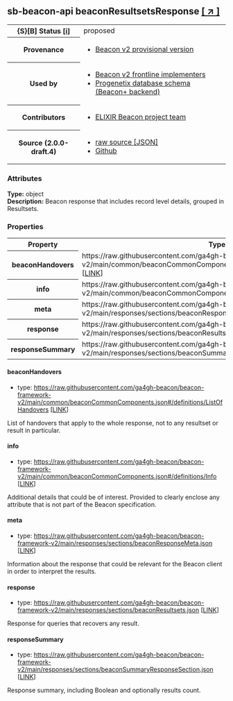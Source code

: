 
<div id="schema-header-title">
  <h2><span id="schema-header-title-project">sb-beacon-api</span> beaconResultsetsResponse <a href="https://github.com/ga4gh-schemablocks/sb-beacon-api" target="_BLANK">[ &nearr; ]</a></h2>
</div>

<table id="schema-header-table">
<tr>
<th>{S}[B] Status <a href="https://schemablocks.org/about/sb-status-levels.html">[i]</a></th>
<td><div id="schema-header-status">proposed</div></td>
</tr>
<tr><th>Provenance</th><td><ul>
<li><a href="https://github.com/ga4gh-beacon/">Beacon v2 provisional version</a></li>
</ul></td></tr>
<tr><th>Used by</th><td><ul>
<li><a href="https://ga4gh-approval-service-registry.ega-archive.org">Beacon v2 frontline implementers</a></li>
<li><a href="https://docs.progenetix.org/beaconplus/">Progenetix database schema (Beacon+ backend)</a></li>
</ul></td></tr>


<!--more-->
<tr><th>Contributors</th><td><ul>
<li><a href="https://beacon-project.io/categories/people.html">ELIXIR Beacon project team</a></li>
</ul></td></tr>
<tr><th>Source (2.0.0-draft.4)</th><td><ul>
<li><a href="current/beaconResultsetsResponse.json" target="_BLANK">raw source [JSON]</a></li>
<li><a href="https://github.com/ga4gh-schemablocks/sb-beacon-api/blob/master/schemas/framework/responses/beaconResultsetsResponse.yaml" target="_BLANK">Github</a></li>
</ul></td></tr>
</table>

<div id="schema-attributes-title"><h3>Attributes</h3></div>

  
__Type:__ object  
__Description:__ Beacon response that includes record level details, grouped in Resultsets.
### Properties

<table id="schema-properties-table">
<tr><th>Property</th><th>Type</th></tr>
<tr><th>beaconHandovers</th><td>https://raw.githubusercontent.com/ga4gh-beacon/beacon-framework-v2/main/common/beaconCommonComponents.json#/definitions/ListOfHandovers [<a href="https://raw.githubusercontent.com/ga4gh-beacon/beacon-framework-v2/main/common/beaconCommonComponents.json">LINK</a>]</td></tr>
<tr><th>info</th><td>https://raw.githubusercontent.com/ga4gh-beacon/beacon-framework-v2/main/common/beaconCommonComponents.json#/definitions/Info [<a href="https://raw.githubusercontent.com/ga4gh-beacon/beacon-framework-v2/main/common/beaconCommonComponents.json">LINK</a>]</td></tr>
<tr><th>meta</th><td>https://raw.githubusercontent.com/ga4gh-beacon/beacon-framework-v2/main/responses/sections/beaconResponseMeta.json [<a href="https://raw.githubusercontent.com/ga4gh-beacon/beacon-framework-v2/main/responses/sections/beaconResponseMeta.json">LINK</a>]</td></tr>
<tr><th>response</th><td>https://raw.githubusercontent.com/ga4gh-beacon/beacon-framework-v2/main/responses/sections/beaconResultsets.json [<a href="https://raw.githubusercontent.com/ga4gh-beacon/beacon-framework-v2/main/responses/sections/beaconResultsets.json">LINK</a>]</td></tr>
<tr><th>responseSummary</th><td>https://raw.githubusercontent.com/ga4gh-beacon/beacon-framework-v2/main/responses/sections/beaconSummaryResponseSection.json [<a href="https://raw.githubusercontent.com/ga4gh-beacon/beacon-framework-v2/main/responses/sections/beaconSummaryResponseSection.json">LINK</a>]</td></tr>
</table>


#### beaconHandovers

* type: https://raw.githubusercontent.com/ga4gh-beacon/beacon-framework-v2/main/common/beaconCommonComponents.json#/definitions/ListOfHandovers [<a href="https://raw.githubusercontent.com/ga4gh-beacon/beacon-framework-v2/main/common/beaconCommonComponents.json">LINK</a>]

List of handovers that apply to the whole response, not to any resultset or result in particular.


#### info

* type: https://raw.githubusercontent.com/ga4gh-beacon/beacon-framework-v2/main/common/beaconCommonComponents.json#/definitions/Info [<a href="https://raw.githubusercontent.com/ga4gh-beacon/beacon-framework-v2/main/common/beaconCommonComponents.json">LINK</a>]

Additional details that could be of interest. Provided to clearly enclose any attribute that is not part of the Beacon specification.


#### meta

* type: https://raw.githubusercontent.com/ga4gh-beacon/beacon-framework-v2/main/responses/sections/beaconResponseMeta.json [<a href="https://raw.githubusercontent.com/ga4gh-beacon/beacon-framework-v2/main/responses/sections/beaconResponseMeta.json">LINK</a>]

Information about the response that could be relevant for the Beacon client in order to interpret the results.


#### response

* type: https://raw.githubusercontent.com/ga4gh-beacon/beacon-framework-v2/main/responses/sections/beaconResultsets.json [<a href="https://raw.githubusercontent.com/ga4gh-beacon/beacon-framework-v2/main/responses/sections/beaconResultsets.json">LINK</a>]

Response for queries that recovers any result.


#### responseSummary

* type: https://raw.githubusercontent.com/ga4gh-beacon/beacon-framework-v2/main/responses/sections/beaconSummaryResponseSection.json [<a href="https://raw.githubusercontent.com/ga4gh-beacon/beacon-framework-v2/main/responses/sections/beaconSummaryResponseSection.json">LINK</a>]

Response summary, including Boolean and optionally results count.


